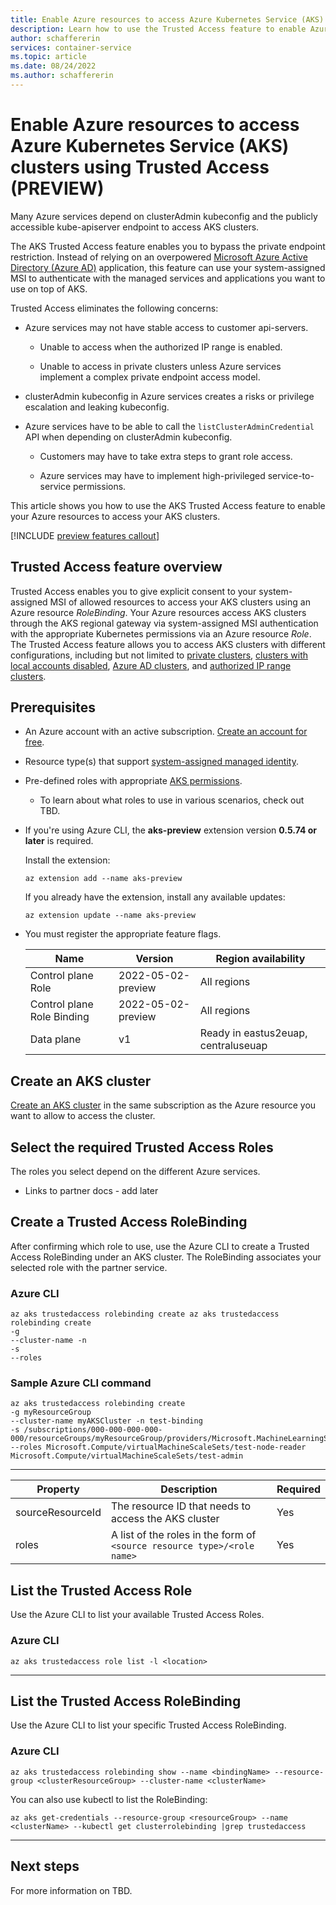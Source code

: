 ```yaml
---
title: Enable Azure resources to access Azure Kubernetes Service (AKS) clusters using Trusted Access
description: Learn how to use the Trusted Access feature to enable Azure resources to access Azure Kubernetes Service (AKS) clusters.
author: schaffererin
services: container-service
ms.topic: article
ms.date: 08/24/2022
ms.author: schaffererin
---
```


# Enable Azure resources to access Azure Kubernetes Service (AKS) clusters using Trusted Access (PREVIEW)

Many Azure services depend on clusterAdmin kubeconfig and the publicly accessible kube-apiserver endpoint to access AKS clusters.

The AKS Trusted Access feature enables you to bypass the private endpoint restriction. Instead of relying on an overpowered [Microsoft Azure Active Directory (Azure AD)](../active-directory/fundamentals/active-directory-whatis.md) application, this feature can use your system-assigned MSI to authenticate with the managed services and applications you want to use on top of AKS.

Trusted Access eliminates the following concerns:

* Azure services may not have stable access to customer api-servers.

  * Unable to access when the authorized IP range is enabled.

  * Unable to access in private clusters unless Azure services implement a complex private endpoint access model.

* clusterAdmin kubeconfig in Azure services creates a risks or privilege escalation and leaking kubeconfig.

* Azure services have to be able to call the `listClusterAdminCredential` API when depending on clusterAdmin kubeconfig.

  * Customers may have to take extra steps to grant role access.

  * Azure services may have to implement high-privileged service-to-service permissions.

This article shows you how to use the AKS Trusted Access feature to enable your Azure resources to access your AKS clusters.

[!INCLUDE [preview features callout](./includes/preview/preview-callout.md)]

## Trusted Access feature overview

Trusted Access enables you to give explicit consent to your system-assigned MSI of allowed resources to access your AKS clusters using an Azure resource *RoleBinding*. Your Azure resources access AKS clusters through the AKS regional gateway via system-assigned MSI authentication with the appropriate Kubernetes permissions via an Azure resource *Role*. The Trusted Access feature allows you to access AKS clusters with different configurations, including but not limited to [private clusters](private-clusters.md), [clusters with local accounts disabled](https://azure.microsoft.com/updates/public-preview-create-aks-clusters-without-local-user-accounts-2/), [Azure AD clusters](azure-ad-integration-cli.md), and [authorized IP range clusters](api-server-authorized-ip-ranges.md).

## Prerequisites

* An Azure account with an active subscription. [Create an account for free](https://azure.microsoft.com/free/?WT.mc_id=A261C142F).
* Resource type(s) that support [system-assigned managed identity](../active-directory/managed-identities-azure-resources/overview.md).
* Pre-defined roles with appropriate [AKS permissions](concepts-identity.md).
  * To learn about what roles to use in various scenarios, check out TBD.
* If you're using Azure CLI, the **aks-preview** extension version **0.5.74 or later** is required.

    Install the extension:
  
    ```azurecli
    az extension add --name aks-preview
    ```

    If you already have the extension, install any available updates:

    ```azurecli
    az extension update --name aks-preview
    ```

* You must register the appropriate feature flags.

    | Name | Version | Region availability |
    |---|---|---|
    | Control plane Role | 2022-05-02-preview | All regions |
    | Control plane Role Binding | 2022-05-02-preview | All regions |
    | Data plane | v1 | Ready in eastus2euap, centraluseuap |

## Create an AKS cluster

[Create an AKS cluster](tutorial-kubernetes-deploy-cluster.md) in the same subscription as the Azure resource you want to allow to access the cluster.

## Select the required Trusted Access Roles

The roles you select depend on the different Azure services.

* Links to partner docs - add later

## Create a Trusted Access RoleBinding

After confirming which role to use, use the Azure CLI to create a Trusted Access RoleBinding under an AKS cluster. The RoleBinding associates your selected role with the partner service.

### Azure CLI

```azurecli
az aks trustedaccess rolebinding create az aks trustedaccess rolebinding create 
-g
--cluster-name -n
-s
--roles
```

### Sample Azure CLI command

```azurecli
az aks trustedaccess rolebinding create
-g myResourceGroup
--cluster-name myAKSCluster -n test-binding
-s /subscriptions/000-000-000-000-000/resourceGroups/myResourceGroup/providers/Microsoft.MachineLearningServices/workspaces/MyMachineLearning
--roles Microsoft.Compute/virtualMachineScaleSets/test-node-reader Microsoft.Compute/virtualMachineScaleSets/test-admin
```

---

| Property | Description | Required |
|---|---|---|
| sourceResourceId | The resource ID that needs to access the AKS cluster | Yes |
| roles | A list of the roles in the form of `<source resource type>/<role name>` | Yes |

## List the Trusted Access Role

Use the Azure CLI to list your available Trusted Access Roles.

### Azure CLI

```azurecli
az aks trustedaccess role list -l <location>
```

---

## List the Trusted Access RoleBinding

Use the Azure CLI to list your specific Trusted Access RoleBinding.

### Azure CLI

```azurecli
az aks trustedaccess rolebinding show --name <bindingName> --resource-group <clusterResourceGroup> --cluster-name <clusterName>
```

You can also use kubectl to list the RoleBinding:

```azurecli
az aks get-credentials --resource-group <resourceGroup> --name <clusterName> --kubectl get clusterrolebinding |grep trustedaccess
```

---

## Next steps

For more information on TBD.
